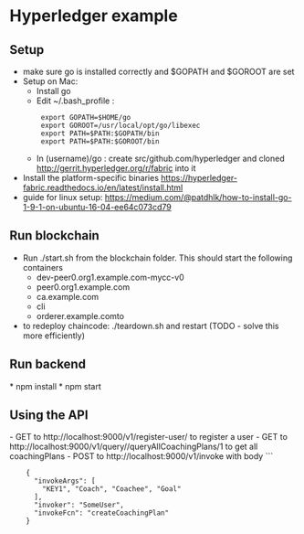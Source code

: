 # Hyperledger example

<h2>Setup</h2>

- make sure go is installed correctly and $GOPATH and $GOROOT are set
- Setup on Mac:
    * Install go 
    * Edit ~/.bash_profile :
        ``` 
         export GOPATH=$HOME/go
         export GOROOT=/usr/local/opt/go/libexec
         export PATH=$PATH:$GOPATH/bin
         export PATH=$PATH:$GOROOT/bin   
    * In (username)/go : create src/github.com/hyperledger and cloned http://gerrit.hyperledger.org/r/fabric into it 
- Install the platform-specific binaries https://hyperledger-fabric.readthedocs.io/en/latest/install.html 
- guide for linux setup: https://medium.com/@patdhlk/how-to-install-go-1-9-1-on-ubuntu-16-04-ee64c073cd79

<h2>Run blockchain</h2>

- Run ./start.sh from the blockchain folder. This should start the following containers
    * dev-peer0.org1.example.com-mycc-v0
    * peer0.org1.example.com
    * ca.example.com
    * cli
    * orderer.example.comto 
- to redeploy chaincode: ./teardown.sh and restart (TODO - solve this more efficiently)

<h2>Run backend</h2>
* npm install
* npm start


<h2>Using the API</h2>
- GET to http://localhost:9000/v1/register-user/<username> to register a user
- GET to http://localhost:9000/v1/query/<user>/queryAllCoachingPlans/1 to get all coachingPlans
- POST to http://localhost:9000/v1/invoke with body
        ``` 

        {
          "invokeArgs": [
            "KEY1", "Coach", "Coachee", "Goal"
          ],
          "invoker": "SomeUser",
          "invokeFcn": "createCoachingPlan"
        }
